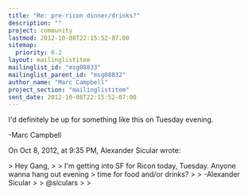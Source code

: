 ```yaml
---
title: "Re: pre-ricon dinner/drinks?"
description: ""
project: community
lastmod: 2012-10-08T22:15:52-07:00
sitemap:
  priority: 0.2
layout: mailinglistitem
mailinglist_id: "msg08833"
mailinglist_parent_id: "msg08832"
author_name: "Marc Campbell"
project_section: "mailinglistitem"
sent_date: 2012-10-08T22:15:52-07:00
---
```



I'd definitely be up for something like this on Tuesday evening. 

-Marc Campbell


On Oct 8, 2012, at 9:35 PM, Alexander Sicular  wrote:

&gt; Hey Gang,
&gt; 
&gt; I'm getting into SF for Ricon today, Tuesday. Anyone wanna hang out evening 
&gt; time for food and/or drinks?
&gt; 
&gt; -Alexander Sicular
&gt; 
&gt; @siculars
&gt; 
&gt; 

